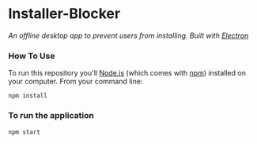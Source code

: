 # Installer-Blocker

*An offline desktop app to prevent users from installing. Built with [Electron](https://github.com/atom/electron)*

### How To Use

To run this repository you'll [Node.js](https://nodejs.org/en/download/) (which comes with [npm](https://www.npmjs.com/)) installed on your computer. From your command line:

``npm install`` 

### To run the application

``npm start``
